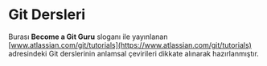 # Git Dersleri

Burası **Become a Git Guru** sloganı ile yayınlanan [www.atlassian.com/git/tutorials](https://www.atlassian.com/git/tutorials) adresindeki Git derslerinin anlamsal çevirileri dikkate alınarak hazırlanmıştır.

